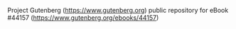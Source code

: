 Project Gutenberg (https://www.gutenberg.org) public repository for eBook #44157 (https://www.gutenberg.org/ebooks/44157)
